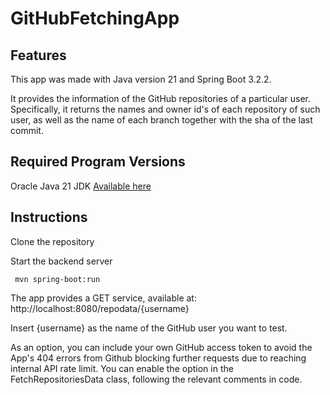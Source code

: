 # GitHubFetchingApp
 
## Features
This app was made with Java version 21 and Spring Boot 3.2.2.

It provides the information of the GitHub repositories of a particular user.
Specifically, it returns the names and owner id's of each repository of such user, as well as the name of each branch together with the sha of the last commit.

## Required Program Versions

Oracle Java 21 JDK [Available here](https://www.oracle.com/java/technologies/downloads/#java21)

## Instructions
Clone the repository

Start the backend server
```
 mvn spring-boot:run
```
The app provides a GET service, available at:
http://localhost:8080/repodata/{username}

Insert {username} as the name of the GitHub user you want to test.

As an option, you can include your own GitHub access token to avoid the App's 404 errors from Github blocking further requests due to reaching internal API rate limit.
You can enable the option in the FetchRepositoriesData class, following the relevant comments in code.